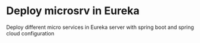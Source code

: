 # Deploy microsrv in Eureka

Deploy different micro services in Eureka server with spring boot and spring cloud configuration
